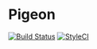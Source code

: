 # Pigeon
[![Build Status](https://travis-ci.org/convenia/Pigeon.svg?branch=develop)](https://travis-ci.org/kauanslr/Pigeon)
[![StyleCI](https://github.styleci.io/repos/201348189/shield?branch=develop)](https://github.styleci.io/repos/201348189)